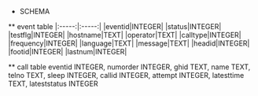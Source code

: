 * SCHEMA

** event table
|:-----:|:-----:|
|eventid|INTEGER|
|status|INTEGER|
|testflg|INTEGER|
|hostname|TEXT|
|operator|TEXT|
|calltype|INTEGER|
|frequency|INTEGER|
|language|TEXT|
|message|TEXT|
|headid|INTEGER|
|footid|INTEGER|
|lastnum|INTEGER|

** call table
eventid INTEGER, numorder INTEGER, ghid TEXT, name TEXT, telno TEXT, sleep INTEGER, callid INTEGER, attempt INTEGER, latesttime TEXT, lateststatus INTEGER
